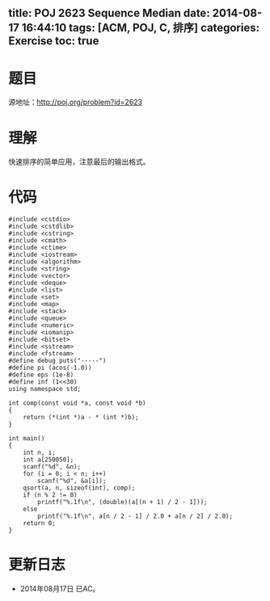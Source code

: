title: POJ 2623 Sequence Median
date: 2014-08-17 16:44:10
tags: [ACM, POJ, C, 排序]
categories: Exercise
toc: true
---
# 题目
源地址：http://poj.org/problem?id=2623

# 理解
快速排序的简单应用，注意最后的输出格式。

<!-- more -->

# 代码
```
#include <cstdio>
#include <cstdlib>
#include <cstring>
#include <cmath>
#include <ctime>
#include <iostream>
#include <algorithm>
#include <string>
#include <vector>
#include <deque>
#include <list>
#include <set>
#include <map>
#include <stack>
#include <queue>
#include <numeric>
#include <iomanip>
#include <bitset>
#include <sstream>
#include <fstream>
#define debug puts("-----")
#define pi (acos(-1.0))
#define eps (1e-8)
#define inf (1<<30)
using namespace std;

int comp(const void *a, const void *b)
{
    return (*(int *)a - * (int *)b);
}

int main()
{
    int n, i;
    int a[250050];
    scanf("%d", &n);
    for (i = 0; i < n; i++)
        scanf("%d", &a[i]);
    qsort(a, n, sizeof(int), comp);
    if (n % 2 != 0)
        printf("%.1f\n", (double)(a[(n + 1) / 2 - 1]));
    else
        printf("%.1f\n", a[n / 2 - 1] / 2.0 + a[n / 2] / 2.0);
    return 0;
}
```

# 更新日志
- 2014年08月17日 已AC。
